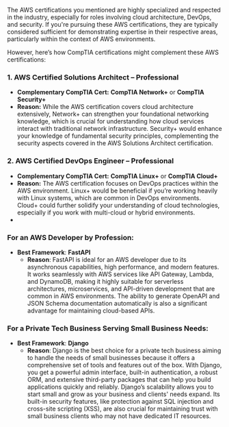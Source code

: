 The AWS certifications you mentioned are highly specialized and respected in the industry, especially for roles involving cloud architecture, DevOps, and security. If you're pursuing these AWS certifications, they are typically considered sufficient for demonstrating expertise in their respective areas, particularly within the context of AWS environments.

However, here’s how CompTIA certifications might complement these AWS certifications:

### 1. **AWS Certified Solutions Architect – Professional**
   - **Complementary CompTIA Cert:** **CompTIA Network+** or **CompTIA Security+**
   - **Reason:** While the AWS certification covers cloud architecture extensively, Network+ can strengthen your foundational networking knowledge, which is crucial for understanding how cloud services interact with traditional network infrastructure. Security+ would enhance your knowledge of fundamental security principles, complementing the security aspects covered in the AWS Solutions Architect certification.

### 2. **AWS Certified DevOps Engineer – Professional**
   - **Complementary CompTIA Cert:** **CompTIA Linux+** or **CompTIA Cloud+**
   - **Reason:** The AWS certification focuses on DevOps practices within the AWS environment. Linux+ would be beneficial if you’re working heavily with Linux systems, which are common in DevOps environments. Cloud+ could further solidify your understanding of cloud technologies, especially if you work with multi-cloud or hybrid environments.
- 
### For an AWS Developer by Profession:

- **Best Framework**: **FastAPI**
    - **Reason**: FastAPI is ideal for an AWS developer due to its asynchronous capabilities, high performance, and modern features. It works seamlessly with AWS services like API Gateway, Lambda, and DynamoDB, making it highly suitable for serverless architectures, microservices, and API-driven development that are common in AWS environments. The ability to generate OpenAPI and JSON Schema documentation automatically is also a significant advantage for maintaining cloud-based APIs.

### For a Private Tech Business Serving Small Business Needs:

- **Best Framework**: **Django**
    - **Reason**: Django is the best choice for a private tech business aiming to handle the needs of small businesses because it offers a comprehensive set of tools and features out of the box. With Django, you get a powerful admin interface, built-in authentication, a robust ORM, and extensive third-party packages that can help you build applications quickly and reliably. Django’s scalability allows you to start small and grow as your business and clients' needs expand. Its built-in security features, like protection against SQL injection and cross-site scripting (XSS), are also crucial for maintaining trust with small business clients who may not have dedicated IT resources.
